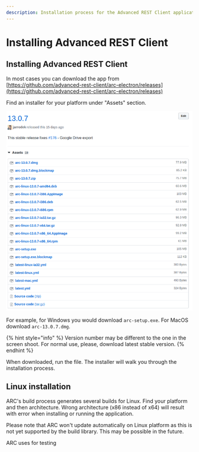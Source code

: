 ```yaml
---
description: Installation process for the Advanced REST Client application.
---
```


# Installing Advanced REST Client

## Installing Advanced REST Client

In most cases you can download the app from [https://github.com/advanced-rest-client/arc-electron/releases](https://github.com/advanced-rest-client/arc-electron/releases)

Find an installer for your platform under "Assets" section.

![Assets section for a release](.gitbook/assets/image%20%2843%29.png)

For example, for Windows you would download `arc-setup.exe`. For MacOS download `arc-13.0.7.dmg`.

{% hint style="info" %}
Version number may be different to the one in the screen shoot. For normal use, please, download latest stable version.
{% endhint %}

When downloaded, run the file. The installer will walk you through the installation process.

## Linux installation

ARC's build process generates several builds for Linux. Find your platform and then architecture. Wrong architecture \(x86 instead of x64\) will result with error when installing or running the application.

Please note that ARC won't update automatically on Linux platform as this is not yet supported by the build library. This may be possible in the future.

ARC uses  for testing

